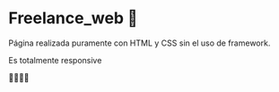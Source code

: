 # Freelance_web 🚀

Página realizada puramente con HTML y CSS sin el uso de framework.

Es totalmente responsive

🚀👩🏼‍💻
